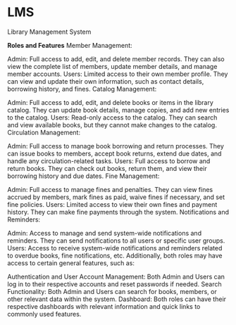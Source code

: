 # LMS
Library Management System

**Roles and Features**
Member Management:

Admin: Full access to add, edit, and delete member records. They can also view the complete list of members, update member details, and manage member accounts.
Users: Limited access to their own member profile. They can view and update their own information, such as contact details, borrowing history, and fines.
Catalog Management:

Admin: Full access to add, edit, and delete books or items in the library catalog. They can update book details, manage copies, and add new entries to the catalog.
Users: Read-only access to the catalog. They can search and view available books, but they cannot make changes to the catalog.
Circulation Management:

Admin: Full access to manage book borrowing and return processes. They can issue books to members, accept book returns, extend due dates, and handle any circulation-related tasks.
Users: Full access to borrow and return books. They can check out books, return them, and view their borrowing history and due dates.
Fine Management:

Admin: Full access to manage fines and penalties. They can view fines accrued by members, mark fines as paid, waive fines if necessary, and set fine policies.
Users: Limited access to view their own fines and payment history. They can make fine payments through the system.
Notifications and Reminders:

Admin: Access to manage and send system-wide notifications and reminders. They can send notifications to all users or specific user groups.
Users: Access to receive system-wide notifications and reminders related to overdue books, fine notifications, etc.
Additionally, both roles may have access to certain general features, such as:

Authentication and User Account Management: Both Admin and Users can log in to their respective accounts and reset passwords if needed.
Search Functionality: Both Admin and Users can search for books, members, or other relevant data within the system.
Dashboard: Both roles can have their respective dashboards with relevant information and quick links to commonly used features.
